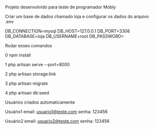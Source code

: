 Projeto desenvolvido para teste de programador Mobly

Criar um base de dados chamado loja e configurar os dados do arquivo .env

DB_CONNECTION=mysql
DB_HOST=127.0.0.1
DB_PORT=3306
DB_DATABASE=loja
DB_USERNAME=root
DB_PASSWORD=

Rodar esses comandos

0 npm install

1 php artisan serve --port=8000

2 php artisan storage:link

3 php artisan migrate 

4 php artisan db:seed

Usuários criados automaticamente

Usuário1
email: usuario1@teste.com
senha: 123456

Usuário2
email: usuario2@teste.com
senha: 123456
